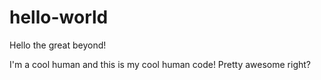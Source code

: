 # hello-world

Hello the great beyond!

I'm a cool human and this is my cool human code! 
Pretty awesome right?
